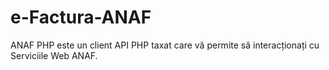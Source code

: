 # e-Factura-ANAF
ANAF PHP este un client API PHP taxat care vă permite să interacționați cu Serviciile Web ANAF.
